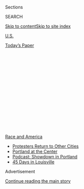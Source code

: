 <div id="app">

<div>

<div>

<div>

<div class="NYTAppHideMasthead css-1q2w90k e1suatyy0">

<div class="section css-ui9rw0 e1suatyy2">

<div class="css-eph4ug er09x8g0">

<div class="css-6n7j50">

</div>

<span class="css-1dv1kvn">Sections</span>

<div class="css-10488qs">

<span class="css-1dv1kvn">SEARCH</span>

</div>

[Skip to content](#site-content)[Skip to site
index](#site-index)

</div>

<div id="masthead-section-label" class="css-1wr3we4 eaxe0e00">

[U.S.](https://www.nytimes3xbfgragh.onion/section/us)

</div>

<div class="css-10698na e1huz5gh0">

</div>

</div>

<div id="masthead-bar-one" class="section hasLinks css-15hmgas e1csuq9d3">

<div class="css-uqyvli e1csuq9d0">

</div>

<div class="css-1uqjmks e1csuq9d1">

</div>

<div class="css-9e9ivx">

[](https://myaccount.nytimes3xbfgragh.onion/auth/login?response_type=cookie&client_id=vi)

</div>

<div class="css-1bvtpon e1csuq9d2">

[Today’s
Paper](https://www.nytimes3xbfgragh.onion/section/todayspaper)

</div>

</div>

</div>

</div>

<div data-aria-hidden="false">

<div id="site-content" data-role="main">

<div>

<div class="css-1aor85t" style="opacity:0.000000001;z-index:-1;visibility:hidden">

<div class="css-1hqnpie">

<div class="css-epjblv">

<span class="css-17xtcya">[U.S.](/section/us)</span><span class="css-x15j1o">|</span><span class="css-fwqvlz">Chicago
Gun Violence Spikes and Increasingly Finds the Youngest
Victims</span>

</div>

<div class="css-k008qs">

<div class="css-1iwv8en">

<span class="css-18z7m18"></span>

<div>

</div>

</div>

<span class="css-1n6z4y">https://nyti.ms/3gyoVqd</span>

<div class="css-1705lsu">

<div class="css-4xjgmj">

<div class="css-4skfbu" data-role="toolbar" data-aria-label="Social Media Share buttons, Save button, and Comments Panel with current comment count" data-testid="share-tools">

  - 
  - 
  - 
  - 
    
    <div class="css-6n7j50">
    
    </div>

  - 
  - 

</div>

</div>

</div>

</div>

</div>

</div>

<div id="NYT_TOP_BANNER_REGION" class="css-13pd83m">

<div>

<div id="styln-prism-menu-1590763508878" class="section interactive-content interactive-size-medium css-1edisqu">

<div class="css-17ih8de interactive-body">

<div id="scroll-container" class="css-1gj85ro">

[<span class="styln-title-wrap"><span class="css-1pje3qr">Race
and</span><span class="css-1pje3qr">
America</span></span>](https://www.nytimes3xbfgragh.onion/news-event/george-floyd-protests-minneapolis-new-york-los-angeles?action=click&pgtype=Article&state=default&region=TOP_BANNER&context=storylines_menu)

  - [Protesters Return to Other
    Cities](https://www.nytimes3xbfgragh.onion/2020/07/26/us/protests-portland-seattle-trump.html?action=click&pgtype=Article&state=default&region=TOP_BANNER&context=storylines_menu)
  - [Portland at the
    Center](https://www.nytimes3xbfgragh.onion/2020/07/24/us/portland-oregon-protests-white-race.html?action=click&pgtype=Article&state=default&region=TOP_BANNER&context=storylines_menu)
  - [Podcast: Showdown in
    Portland](https://www.nytimes3xbfgragh.onion/2020/07/23/podcasts/the-daily/portland-protests.html?action=click&pgtype=Article&state=default&region=TOP_BANNER&context=storylines_menu)
  - [45 Days in
    Louisville](https://www.nytimes3xbfgragh.onion/interactive/2020/07/16/us/black-lives-matter-protests-louisville-breonna-taylor.html?action=click&pgtype=Article&state=default&region=TOP_BANNER&context=storylines_menu)

</div>

</div>

</div>

</div>

</div>

<div id="top-wrapper" class="css-1sy8kpn">

<div id="top-slug" class="css-l9onyx">

Advertisement

</div>

[Continue reading the main
story](#after-top)

<div class="ad top-wrapper" style="text-align:center;height:100%;display:block;min-height:250px">

<div id="top" class="place-ad" data-position="top" data-size-key="top">

</div>

</div>

<div id="after-top">

</div>

</div>

<div>

<div id="sponsor-wrapper" class="css-1hyfx7x">

<div id="sponsor-slug" class="css-19vbshk">

Supported by

</div>

[Continue reading the main
story](#after-sponsor)

<div id="sponsor" class="ad sponsor-wrapper" style="text-align:center;height:100%;display:block">

</div>

<div id="after-sponsor">

</div>

</div>

<div class="css-186x18t">

</div>

<div class="css-1vkm6nb ehdk2mb0">

# Chicago Gun Violence Spikes and Increasingly Finds the Youngest Victims

</div>

Nine children under the age of 18 have been shot dead in Chicago since
June 20.

<div class="css-79elbk" data-testid="photoviewer-wrapper">

<div class="css-z3e15g" data-testid="photoviewer-wrapper-hidden">

</div>

<div class="css-1a48zt4 ehw59r15" data-testid="photoviewer-children">

![<span class="css-16f3y1r e13ogyst0" data-aria-hidden="true">A giant
poster was displayed at a memorial for 20-month-old Sincere Gaston, who
was killed in a shooting in Chicago in
June. </span><span class="css-cnj6d5 e1z0qqy90" itemprop="copyrightHolder"><span class="css-1ly73wi e1tej78p0">Credit...</span><span><span>Taylor
Glascock for The New York
Times</span></span></span>](https://static01.graylady3jvrrxbe.onion/images/2020/07/03/us/00chicago-shootings01/merlin_174135867_468e3362-3d7c-45fa-af17-674de7887fe9-articleLarge.jpg?quality=75&auto=webp&disable=upscale)

</div>

</div>

<div class="css-18e8msd">

<div class="css-vp77d3 epjyd6m0">

<div class="css-1baulvz">

By [<span class="css-1baulvz" itemprop="name">Neil
MacFarquhar</span>](https://www.nytimes3xbfgragh.onion/by/neil-macfarquhar)
and <span class="css-1baulvz last-byline" itemprop="name">Robert
Chiarito</span>

</div>

</div>

  - 
    
    <div class="css-ld3wwf e16638kd2">
    
    Published July 5, 2020Updated July 22,
    2020
    
    </div>

  - 
    
    <div class="css-4xjgmj">
    
    <div class="css-pvvomx" data-role="toolbar" data-aria-label="Social Media Share buttons, Save button, and Comments Panel with current comment count" data-testid="share-tools">
    
      - 
      - 
      - 
      - 
        
        <div class="css-6n7j50">
        
        </div>
    
      - 
      - 
    
    </div>
    
    </div>

</div>

</div>

<div class="section meteredContent css-1r7ky0e" name="articleBody" itemprop="articleBody">

<div class="css-1fanzo5 StoryBodyCompanionColumn">

<div class="css-53u6y8">

As Yasmin Miller drove home from a laundromat in Chicago’s Englewood
neighborhood last weekend, a gunman in another car peppered her red
Hyundai sedan with bullets, grazing her head and striking her son,
Sincere Gaston, in the chest. Sincere died in his car seat. He was 20
months old.

</div>

</div>

<div>

</div>

<div class="css-1fanzo5 StoryBodyCompanionColumn">

<div class="css-53u6y8">

On June 20, a man fired gunshots through the back of a dark blue S.U.V.,
wounding the 27-year-old man driving and hitting his stepson, Mekhi
James, in the back, killing him. Mekhi was 3.

Two girls, both aged 3, were hospitalized with gunshot wounds in
separate incidents in recent days — one after her mother thought she
heard fireworks and turned around to see her daughter collapsed on the
ground.

</div>

</div>

<div class="css-1fanzo5 StoryBodyCompanionColumn">

<div class="css-53u6y8">

These were just the toddlers.

In all, nine children under 18 have been killed since June 20 as Chicago
reels from another wave of gun violence. The last two were killed on
Saturday evening. A 14-year-old boy was shot to death on Chicago’s South
Side. A 7-year-old girl was struck in the forehead by a bullet when
three gunmen opened fire on a July 4 street party on the city’s West
Side, the police said.

“The Windy City is becoming the Bloody City,” said the Rev. Michael L.
Pfleger of Saint Sabina Church, calling it the worst period in the 45
years he has worked on social issues. “I have never seen the despair,
hopelessness and anger all mixed together at the level it is right now.”

The violence comes amid a wrenching debate nationwide about policing in
the wake of the death of George Floyd in Minneapolis at the hands of the
police. Those who defend the police say that the violence shows they
need more support, not less, and that it is people living in high-crime
areas who most need effective policing. Critics say the violence shows
how the police are failing the public, how deeply residents distrust
officers and the need for reforms and the transfer of funds to address
underlying problems, including unemployment, mental illness and drug
use.

At least 336 people have been murdered in Chicago through July 2,
according to the Chicago Police Department; because murders typically
increase in the summer, the city is on track to match the 778 deaths in
2016, its deadliest year since the mid-1990s. (New York City, with
almost three times the population, had 176 murders as of June 28.)

Chicago had 658 murders in 2017, 567 in 2018 and 492 in 2019, according
to Chicago police records.

Ahead of the July 4 weekend, Mayor Lori Lightfoot made an appeal to
young men, who she said were responsible for the bulk of the shootings.
“Think about the number of children that have been killed just in the
last two weeks,” she said at a news conference. “Families that will not
recover from this hardship. Mothers’ hearts that are broken, fathers’
hearts that are destroyed, grandparents who are living in mourning.”

</div>

</div>

<div class="css-1fanzo5 StoryBodyCompanionColumn">

<div class="css-53u6y8">

Chicago is not alone. Before the coronavirus hit, homicides were
escalating nationwide in early 2020, and although the lockdown brought a
pause, they began rising again as the stay-at-home measures were lifted.
A [national
study](https://craftmediabucket.s3.amazonaws.com/uploads/COVID-19-Homicide_061520_Final.pdf)
showed that homicide rates fell in 39 of 64 major cities during April
and began creeping up in May.

The pandemic has added significant stress on the communities that
already suffer the most violence. Impoverished neighborhoods like
Englewood also have some of the highest rates of Covid-19 infections and
deaths. Over all, there have been 53,375 known coronavirus cases in
Chicago and at least 2,631 deaths, according to statistics from the
state.

Unemployment in some of the most affected areas rose to 35 percent from
28 percent during the pandemic, Father Pfleger said. “That is the
tragedy,” he said. “The bad situation in this city got even worse with
the pandemic. It exposed the reality that Black and brown communities
are disproportionately affected.”

“Because this is not one crisis, this is two crises operating at the
same time, this could in fact be worse than what we saw in 2016,” said
Thomas Abt, a senior fellow at the Council on Criminal Justice and one
author of the nationwide homicide study by Arnold Ventures, a
philanthropy focused on criminal justice.

Distrust of the police is also a contributing factor as many residents
of the hardest-hit neighborhoods feel reluctant to call on law
enforcement, perhaps even more so since the death of Mr. Floyd and the
nationwide protests against police brutality that followed
it.

</div>

</div>

<div class="css-a7yk8a e73j0it0">

<div class="css-1xdhyk6 erfvjey0">

<span class="css-1ly73wi e1tej78p0">Image</span>

<div class="css-zjzyr8">

<div data-testid="lazyimage-container" style="height:579.3555555555556px">

</div>

</div>

</div>

<span class="css-16f3y1r e13ogyst0" data-aria-hidden="true">Balloons
were released during the memorial for Sincere Gaston in Chicago last
week.</span><span class="css-cnj6d5 e1z0qqy90" itemprop="copyrightHolder"><span class="css-1ly73wi e1tej78p0">Credit...</span><span>Taylor
Glascock for The New York
Times</span></span>

<div class="css-1xdhyk6 erfvjey0">

<span class="css-1ly73wi e1tej78p0">Image</span>

<div class="css-zjzyr8">

<div data-testid="lazyimage-container" style="height:579.3555555555556px">

</div>

</div>

</div>

<span class="css-16f3y1r e13ogyst0" data-aria-hidden="true">Thomas
Gaston, Sincere’s father, hugged Father Michael Pfleger before the vigil
last
week.</span><span class="css-cnj6d5 e1z0qqy90" itemprop="copyrightHolder"><span class="css-1ly73wi e1tej78p0">Credit...</span><span>Taylor
Glascock for The New York Times</span></span>

</div>

<div class="css-79elbk" data-testid="photoviewer-wrapper">

<div class="css-z3e15g" data-testid="photoviewer-wrapper-hidden">

</div>

<div class="css-1a48zt4 ehw59r15" data-testid="photoviewer-children">

![<span class="css-16f3y1r e13ogyst0" data-aria-hidden="true">Mr. Gaston
and Yasmin Miller, Sincere’s mother, center, said the police treated
them like
suspects.</span><span class="css-cnj6d5 e1z0qqy90" itemprop="copyrightHolder"><span class="css-1ly73wi e1tej78p0">Credit...</span><span>Taylor
Glascock for The New York
Times</span></span>](https://static01.graylady3jvrrxbe.onion/images/2020/07/03/us/00chicago-shootings04/00chicago-shootings04-articleLarge.jpg?quality=75&auto=webp&disable=upscale)

</div>

</div>

<div class="css-1fanzo5 StoryBodyCompanionColumn">

<div class="css-53u6y8">

People who have lost trust in the police are more prone to settle scores
on their own, experts said. “The lack of trust, the lack of confidence
in police and the lack of willingness to use police, I think is going to
have a broader effect,” Mr. Abt said.

</div>

</div>

<div class="css-1fanzo5 StoryBodyCompanionColumn">

<div class="css-53u6y8">

The police too are feeling the strain as they try to confront both the
violence in the city and the pandemic. “All of the people and
organizations that we usually depend on to respond to homicide and
violent crime are overburdened right now,” Mr. Abt said.

Chicago’s new police superintendent, David O. Brown, who took the job in
April, had vowed to keep murders this year below 300. That benchmark has
already fallen.

Mr. Brown called the open-air drug markets on street corners “the
precursors” to much of the violence, with the drug sellers employing
teenagers with no criminal history so they will be released if caught.

Asked about how they are addressing the gun violence, he said that the
police are confiscating guns — 4,629 so far this year, over 10,000 last
year. He repeatedly appealed to the public for help, saying that
residents knew something about the perpetrators in most cases.

A low rate in solving murders — it hovers around 20 percent — and the
lack of protection for witnesses both play into the continued high
murder rate, criminologists said. Murderers do not expect to get caught
and witnesses feel intimidated, they said.

The Chicago Police Department let its community policing program wither
about two decades ago, said Wesley G. Skogan, of the Institute for
Policy Research at Northwestern University. Now, young police officers
canvassing unfamiliar blocks have found that residents do not open their
doors out of fear of being seen talking to a police officer, he said.

</div>

</div>

<div class="css-1fanzo5 StoryBodyCompanionColumn">

<div class="css-53u6y8">

Thomas Ahern, a Police Department spokesman, disputed the notion that
community policing was being neglected. He cited Operation Clean, which
works to spruce up neighborhoods including fixing streetlights,
repairing damaged buildings and removing graffiti.

Many residents think that is not enough, however. The city needs to do
more to protect witnesses, said the Rev. Ira Acree of Greater St. John
Bible Church. “People want to tell, but they are afraid,” Mr. Acree told
a community meeting that he organized to discuss the shootings, adding
that people approach him repeatedly about doing the right thing. They
tell him, he said, “I want to go to heaven, but I do not want to go this
week.”

He called the death of children “heartbreaking” for the community.
“There was a time even in the gangs, there was some code of ethics,
you would not bother the kids or the old ladies,” he said. “They were
off limits.”The debate over rising violence is also tangled in both
local and national politics.

President Trump weighed in on the killings in late June, sending a
letter addressed to Gov. J.B. Pritzker and Mayor Lightfoot, saying that
the federal government could help revitalize distressed neighborhoods
but “you must establish law and order.” The mayor accused the president
of trying to play politics rather than to help.

Kimberly M. Foxx, the prosecutor for Cook County, has been a strong
advocate for reducing the prison population through measures like
release without bail, erasing marijuana convictions and not prosecuting
low-level crimes like shoplifting.

The police union, also at odds with Ms. Lightfoot over her criticism of
some of their actions during the recent unrest, opposes the bail
policies.

</div>

</div>

<div class="css-79elbk" data-testid="photoviewer-wrapper">

<div class="css-z3e15g" data-testid="photoviewer-wrapper-hidden">

</div>

<div class="css-1a48zt4 ehw59r15" data-testid="photoviewer-children">

<div class="css-1xdhyk6 erfvjey0">

<span class="css-1ly73wi e1tej78p0">Image</span>

<div class="css-zjzyr8">

<div data-testid="lazyimage-container" style="height:257.77777777777777px">

</div>

</div>

</div>

<span class="css-16f3y1r e13ogyst0" data-aria-hidden="true">The scene
where Mekhi James, 3, was killed in a shooting in Chicago in
June. </span><span class="css-cnj6d5 e1z0qqy90" itemprop="copyrightHolder"><span class="css-1ly73wi e1tej78p0">Credit...</span><span>John
J. Kim/Chicago Tribune, via Associated Press</span></span>

</div>

</div>

<div class="css-1fanzo5 StoryBodyCompanionColumn">

<div class="css-53u6y8">

Chicago’s toll has mounted steadily since Memorial Day weekend — when 85
people were shot and 24 killed — which usually ushers in summer
violence. During a 24-hour period the next weekend, 18 people were
murdered, the worst day in decades.

Some experts attribute the high numbers of children being killed to
collateral damage from gunmen leaving their fingers on the triggers of
automatic weapons that they have never been trained to shoot.

For example, Amaria Jones, 13, was showing her mother a dance step when
a bullet tore through a window and a television set before striking the
girl in the neck, killing her. The gunman had opened fire from more than
a block away, the police said.

At a memorial for Sincere Gaston, a giant poster bearing the words
“Enough Is Enough” showed the bright-eyed toddler grasping a
green-topped milk bottle.

His parents, Thomas Gaston, 27, and Ms. Miller, complained that the
police treated them like suspects, even though Mr. Gaston has
participated in an anti-gang program. He was the intended target of the
shooting that killed his son, the police said.

Ms. Miller said that detectives initially prevented her from seeing her
son, demanding that she first divulge information about who might have
carried out the killing. “Have some compassion for us, it hurts,” she
said.

John Catanzara, the head of the police union, defended the decision,
saying that investigators needed to collect as many details as possible
while events were still fresh.

On the hot, humid day the memorial was held, about 100 people gathered
under a white tent erected in an empty lot, releasing a flurry of red
and blue balloons in Sincere’s honor. “He lit up the room. Everybody
loved him,” his mother said. “I can do nothing without that little boy.
I feel lifeless, I am lifeless.”

Mitch Smith contributed reporting.

</div>

</div>

</div>

<div>

</div>

<div>

</div>

<div>

</div>

<div>

<div id="bottom-wrapper" class="css-1ede5it">

<div id="bottom-slug" class="css-l9onyx">

Advertisement

</div>

[Continue reading the main
story](#after-bottom)

<div id="bottom" class="ad bottom-wrapper" style="text-align:center;height:100%;display:block;min-height:90px">

</div>

<div id="after-bottom">

</div>

</div>

</div>

</div>

</div>

## Site Index

<div>

</div>

## Site Information Navigation

  - [© <span>2020</span> <span>The New York Times
    Company</span>](https://help.nytimes3xbfgragh.onion/hc/en-us/articles/115014792127-Copyright-notice)

<!-- end list -->

  - [NYTCo](https://www.nytco.com/)
  - [Contact
    Us](https://help.nytimes3xbfgragh.onion/hc/en-us/articles/115015385887-Contact-Us)
  - [Work with us](https://www.nytco.com/careers/)
  - [Advertise](https://nytmediakit.com/)
  - [T Brand Studio](http://www.tbrandstudio.com/)
  - [Your Ad
    Choices](https://www.nytimes3xbfgragh.onion/privacy/cookie-policy#how-do-i-manage-trackers)
  - [Privacy](https://www.nytimes3xbfgragh.onion/privacy)
  - [Terms of
    Service](https://help.nytimes3xbfgragh.onion/hc/en-us/articles/115014893428-Terms-of-service)
  - [Terms of
    Sale](https://help.nytimes3xbfgragh.onion/hc/en-us/articles/115014893968-Terms-of-sale)
  - [Site
    Map](https://spiderbites.nytimes3xbfgragh.onion)
  - [Help](https://help.nytimes3xbfgragh.onion/hc/en-us)
  - [Subscriptions](https://www.nytimes3xbfgragh.onion/subscription?campaignId=37WXW)

</div>

</div>

</div>

</div>

